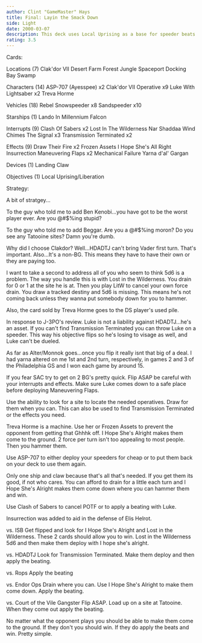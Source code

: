 ```yaml
---
author: Clint "GameMaster" Hays
title: Final: Layin the Smack Down
side: Light
date: 2000-03-07
description: This deck uses Local Uprising as a base for speeder beats.  It can win by draining, battling, or by the use of nifty other cards.
rating: 3.5
---
```

Cards: 

Locations (7)
Clak'dor VII
Desert
Farm
Forest
Jungle
Spaceport Docking Bay
Swamp

Characters (14)
ASP-707 (Ayesspee)  x2
Clak'dor VII Operative  x9
Luke With Lightsaber  x2
Treva Horme

Vehicles (18)
Rebel Snowspeeder  x8
Sandspeeder  x10

Starships (1)
Lando In Millennium Falcon

Interrupts (9)
Clash Of Sabers  x2
Lost In The Wilderness
Nar Shaddaa Wind Chimes
The Signal  x3
Transmission Terminated  x2

Effects (9)
Draw Their Fire  x2
Frozen Assets
I Hope She's All Right
Insurrection
Maneuvering Flaps  x2
Mechanical Failure
Yarna d'al' Gargan

Devices (1)
Landing Claw

Objectives (1)
Local Uprising/Liberation


Strategy: 

A bit of stratgey...

To the guy who told me to add Ben Kenobi...you have got to be the worst player ever.  Are you @#$%ing stupid?

To the guy who told me to add Beggar.  Are you a @#$%ing moron?  Do you see any Tatooine sites?  Damn you're dumb.

Why did I choose Clakdor?  Well...HDADTJ can't bring Vader first turn.  That's important.  Also...It's a non-BG.  This means they have to have their own or they are paying too.

I want to take a second to address all of you who seem to think 5d6 is a problem.  The way you handle this is with Lost in the Wilderness.  You drain for 0 or 1 at the site he is at.	Then you play LitW to cancel your own force drain.  You draw a tracked destiny and 5d6 is missing.  This means he's not coming back unless they wanna put somebody down for you to hammer.

Also, the card sold by Treva Horme goes to the DS player's used pile.

In response to J-3PO's review.  Luke is not a liability against HDADTJ...he's an asset.  If you can't find Transmission Terminated you can throw Luke on a speeder.	This way his objective flips so he's losing to visage as well, and Luke can't be dueled.

As far as Alter/Monnok goes...once you flip it really isnt that big of a deal.	I had yarna altered on me 1st and 2nd turn, respectively, in games 2 and 3 of the Philadelphia GS and I won each game by around 15.

If you fear SAC try to get on 2 BG's pretty quick.  Flip ASAP be careful with your interrupts and effects.  Make sure Luke comes down to a safe place before deploying Maneuvering Flaps.

Use the ability to look for a site to locate the needed operatives.  Draw for them when you can.  This can also be used to find Transmission Terminated or the effects you need.

Treva Horme is a machine.  Use her or Frozen Assets to prevent the opponent from getting that Ghhhk off.  I Hope She's Alright makes them come to the ground.	2 force per turn isn't too appealing to most people.  Then you hammer them.

Use ASP-707 to either deploy your speeders for cheap or to put them back on your deck to use them again.

Only one ship and claw because that's all that's needed.  If you get them its good, if not who cares.  You can afford to drain for a little each turn and I Hope She's Alright makes them come down where you can hammer them and win.

Use Clash of Sabers to cancel POTF or to apply a beating with Luke.

Insurrection was added to aid in the defense of Elis Helrot.

vs. ISB
Get flipped and look for I Hope She's Alright and Lost in the Wilderness.  These 2 cards should allow you to win.  Lost in the Wilderness 5d6 and then make them deploy with I hope she's alright.

vs. HDADTJ
Look for Transmission Terminated.  Make them deploy and then apply the beating.

vs.  Rops
Apply the beating

vs.  Endor Ops
Drain where you can.  Use I Hope She's Alright to make them come down.  Apply the beating.

vs. Court of the Vile Gangster
Flip ASAP.  Load up on a site at Tatooine.  When they come out apply the beating.

No matter what the opponent plays you should be able to make them come to the ground.  If they don't you should win.  If they do apply the beats and win.  Pretty simple.
